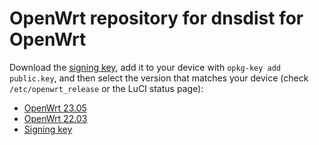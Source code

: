 OpenWrt repository for dnsdist for OpenWrt
========

Download the [signing key](public.key), add it to your device with `opkg-key add public.key`, and then select the version that matches your device (check `/etc/openwrt_release` or the LuCI status page):

* [OpenWrt 23.05](OpenWrt_23.05/)
* [OpenWrt 22.03](OpenWrt_22.03/)
* [Signing key](public.key)
